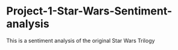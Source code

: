 # Project-1-Star-Wars-Sentiment-analysis

This is a sentiment analysis of the original Star Wars Trilogy
